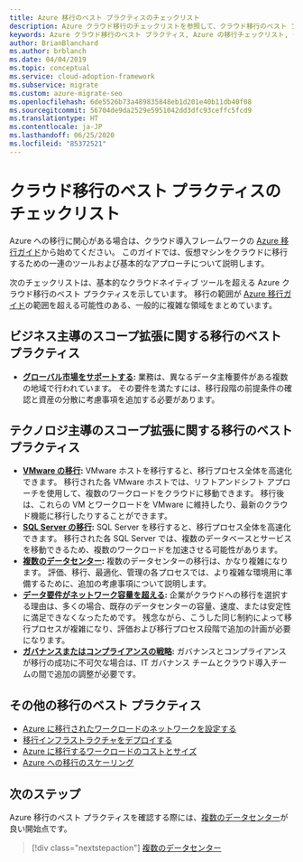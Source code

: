 ```yaml
---
title: Azure 移行のベスト プラクティスのチェックリスト
description: Azure クラウド移行のチェックリストを参照して、クラウド移行のベスト プラクティスに合わせて Azure ツールを実装する方法を確認してください。
keywords: Azure クラウド移行のベスト プラクティス, Azure の移行チェックリスト, クラウド移行チェックリスト, クラウド移行のベスト プラクティス
author: BrianBlanchard
ms.author: brblanch
ms.date: 04/04/2019
ms.topic: conceptual
ms.service: cloud-adoption-framework
ms.subservice: migrate
ms.custom: azure-migrate-seo
ms.openlocfilehash: 6de5526b73a489835848eb1d201e40b11db40f08
ms.sourcegitcommit: 56704de9da2529e5951042dd3dfc93ceffc5fcd9
ms.translationtype: HT
ms.contentlocale: ja-JP
ms.lasthandoff: 06/25/2020
ms.locfileid: "85372521"
---
```

# <a name="cloud-migration-best-practices-checklist"></a>クラウド移行のベスト プラクティスのチェックリスト

Azure への移行に関心がある場合は、クラウド導入フレームワークの [Azure 移行ガイド](../azure-migration-guide/index.md)から始めてください。 このガイドでは、仮想マシンをクラウドに移行するための一連のツールおよび基本的なアプローチについて説明します。 

次のチェックリストは、基本的なクラウドネイティブ ツールを超える Azure クラウド移行のベスト プラクティスを示しています。 移行の範囲が [Azure 移行ガイド](../azure-migration-guide/index.md)の範囲を超える可能性のある、一般的に複雑な領域をまとめています。

## <a name="migration-best-practices-for-business-driven-scope-expansion"></a>ビジネス主導のスコープ拡張に関する移行のベスト プラクティス 

- **[グローバル市場をサポートする](./multiple-regions.md):** 業務は、異なるデータ主権要件がある複数の地域で行われています。 その要件を満たすには、移行段階の前提条件の確認と資産の分散に考慮事項を追加する必要があります。

## <a name="migration-best-practices-for-technology-driven-scope-expansion"></a>テクノロジ主導のスコープ拡張に関する移行のベスト プラクティス

- **[VMware の移行](./vmware-host.md):** VMware ホストを移行すると、移行プロセス全体を高速化できます。 移行された各 VMware ホストでは、リフトアンドシフト アプローチを使用して、複数のワークロードをクラウドに移動できます。 移行後は、これらの VM とワークロードを VMware に維持したり、最新のクラウド機能に移行したりすることができます。
- **[SQL Server の移行](./sql-migration.md):** SQL Server を移行すると、移行プロセス全体を高速化できます。 移行された各 SQL Server では、複数のデータベースとサービスを移動できるため、複数のワークロードを加速させる可能性があります。
- **[複数のデータセンター](./multiple-datacenters.md):** 複数のデータセンターの移行は、かなり複雑になります。 評価、移行、最適化、管理の各プロセスでは、より複雑な環境用に準備するために、追加の考慮事項について説明します。
- **[データ要件がネットワーク容量を超える](./network-capacity-exceeded.md):** 企業がクラウドへの移行を選択する理由は、多くの場合、既存のデータセンターの容量、速度、または安定性に満足できなくなったためです。 残念ながら、こうした同じ制約によって移行プロセスが複雑になり、評価および移行プロセス段階で追加の計画が必要になります。
- **[ガバナンスまたはコンプライアンスの戦略](./governance-or-compliance.md):** ガバナンスとコンプライアンスが移行の成功に不可欠な場合は、IT ガバナンス チームとクラウド導入チームの間で追加の調整が必要です。

## <a name="additional-migration-best-practices"></a>その他の移行のベスト プラクティス

- [Azure に移行されたワークロードのネットワークを設定する](./migrate-best-practices-networking.md)
- [移行インフラストラクチャをデプロイする](./contoso-migration-infrastructure.md)
- [Azure に移行するワークロードのコストとサイズ](./migrate-best-practices-costs.md) 
- [Azure への移行のスケーリング](./contoso-migration-scale.md) 

## <a name="next-steps"></a>次のステップ

Azure 移行のベスト プラクティスを確認する際には、[複数のデータセンター](./multiple-datacenters.md)が良い開始点です。

> [!div class="nextstepaction"]
> [複数のデータセンター](./multiple-datacenters.md)
